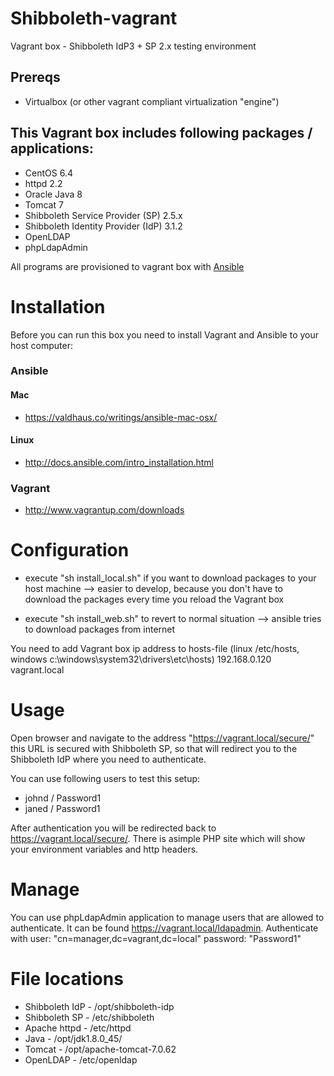 # Shibboleth-vagrant
Vagrant box - Shibboleth IdP3 + SP 2.x testing environment

## Prereqs
* Virtualbox (or other vagrant compliant virtualization "engine")

## This Vagrant box includes following packages / applications:
* CentOS 6.4
* httpd 2.2
* Oracle Java 8
* Tomcat 7
* Shibboleth Service Provider (SP) 2.5.x
* Shibboleth Identity Provider (IdP) 3.1.2
* OpenLDAP
* phpLdapAdmin

All programs are provisioned to vagrant box with [Ansible](https://www.google.com)

# Installation

Before you can run this box you need to install Vagrant and Ansible to your host computer:
### Ansible

#### Mac
* https://valdhaus.co/writings/ansible-mac-osx/

#### Linux
* http://docs.ansible.com/intro_installation.html

### Vagrant
* http://www.vagrantup.com/downloads

# Configuration
* execute "sh install_local.sh" if you want to download packages to your host machine --> easier to develop, because you don't have to download the packages every time you reload the Vagrant box

* execute "sh install_web.sh" to revert to normal situation --> ansible tries to download packages from internet

You need to add Vagrant box ip address to hosts-file (linux /etc/hosts, windows c:\windows\system32\drivers\etc\hosts)
192.168.0.120 vagrant.local

# Usage
Open browser and navigate to the address "https://vagrant.local/secure/" this URL is secured with Shibboleth SP, so that will redirect you to the Shibboleth IdP where you need to authenticate.

You can use following users to test this setup:
* johnd / Password1
* janed / Password1

After authentication you will be redirected back to https://vagrant.local/secure/. There is asimple PHP site which will show your environment variables and http headers.

# Manage
You can use phpLdapAdmin application to manage users that are allowed to authenticate. It can be found https://vagrant.local/ldapadmin. Authenticate with user: "cn=manager,dc=vagrant,dc=local" password: "Password1"

# File locations

* Shibboleth IdP - /opt/shibboleth-idp
* Shibboleth SP - /etc/shibboleth
* Apache httpd - /etc/httpd
* Java - /opt/jdk1.8.0_45/
* Tomcat - /opt/apache-tomcat-7.0.62
* OpenLDAP - /etc/openldap